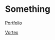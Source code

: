 # Something

[Portfolio](https://legerakun.github.io/portfolio)

[Vortex](https://legerakun.github.io/vortex)
